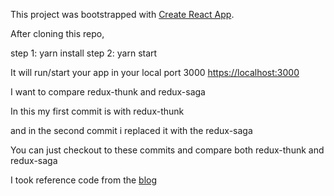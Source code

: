 This project was bootstrapped with [Create React App](https://github.com/facebookincubator/create-react-app).


After cloning this repo,

step 1: 
    yarn install
step 2: 
    yarn start

It will run/start your app in your local port 3000
    [https://localhost:3000](https://localhost:3000)


I want to compare redux-thunk and redux-saga

In this my first commit is with redux-thunk

and in the second commit i replaced it with the redux-saga

You can just checkout to these commits and compare both redux-thunk and redux-saga

I took reference code from the [blog](https://hackernoon.com/moving-form-redux-thunk-to-redux-saga-5c19d0011ca0)